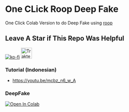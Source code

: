 # One CLick Roop Deep Fake
One Click Colab Version to do Deep Fake using [roop](https://github.com/s0md3v/roop)
## Leave A Star if This Repo Was Helpful
[![ko-fi](https://ko-fi.com/img/githubbutton_sm.svg)](https://ko-fi.com/R6R7AH1FA)
<a href="https://trakteer.id/ardha27">
    <img src="https://cdn.trakteer.id/images/embed/trbtn-red-1.png" alt="Trakteer" height="35">
</a>

### Tutorial (Indonesian)
- https://youtu.be/mcbz_n6_w_A

### DeepFake
[![Open In Colab](https://colab.research.google.com/assets/colab-badge.svg)](https://colab.research.google.com/github/ardha27/DeepFake/blob/main/One_Click_Deep_Fake.ipynb)
